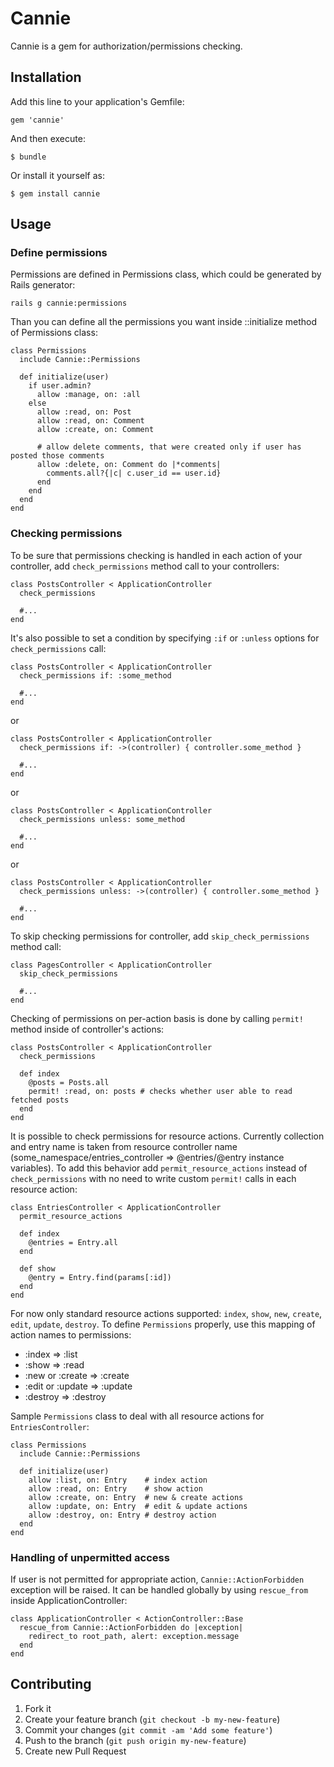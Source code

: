 # Cannie

Cannie is a gem for authorization/permissions checking.

## Installation

Add this line to your application's Gemfile:

    gem 'cannie'

And then execute:

    $ bundle

Or install it yourself as:

    $ gem install cannie

## Usage

### Define permissions

Permissions are defined in Permissions class, which could be generated by Rails generator:

    rails g cannie:permissions

Than you can define all the permissions you want inside ::initialize method of Permissions class:

    class Permissions
      include Cannie::Permissions

      def initialize(user)
        if user.admin?
          allow :manage, on: :all
        else
          allow :read, on: Post
          allow :read, on: Comment
          allow :create, on: Comment

          # allow delete comments, that were created only if user has posted those comments
          allow :delete, on: Comment do |*comments|
            comments.all?{|c| c.user_id == user.id}
          end
        end
      end
    end

### Checking permissions

To be sure that permissions checking is handled in each action of your controller, add `check_permissions` method call to your controllers:

    class PostsController < ApplicationController
      check_permissions

      #...
    end

It's also possible to set a condition by specifying `:if` or `:unless` options for `check_permissions` call:

    class PostsController < ApplicationController
      check_permissions if: :some_method

      #...
    end

or

    class PostsController < ApplicationController
      check_permissions if: ->(controller) { controller.some_method }

      #...
    end

or

    class PostsController < ApplicationController
      check_permissions unless: some_method

      #...
    end

or

    class PostsController < ApplicationController
      check_permissions unless: ->(controller) { controller.some_method }

      #...
    end

To skip checking permissions for controller, add `skip_check_permissions` method call:

    class PagesController < ApplicationController
      skip_check_permissions

      #...
    end

Checking of permissions on per-action basis is done by calling `permit!` method inside of controller's actions:

    class PostsController < ApplicationController
      check_permissions

      def index
        @posts = Posts.all
        permit! :read, on: posts # checks whether user able to read fetched posts
      end
    end

It is possible to check permissions for resource actions. Currently collection and entry name is taken from resource controller name (some_namespace/entries_controller => @entries/@entry instance variables).
To add this behavior add `permit_resource_actions` instead of `check_permissions` with no need to write custom `permit!` calls in each resource action:

    class EntriesController < ApplicationController
      permit_resource_actions

      def index
        @entries = Entry.all
      end

      def show
        @entry = Entry.find(params[:id])
      end
    end

For now only standard resource actions supported: `index`, `show`, `new`, `create`, `edit`, `update`, `destroy`.
To define `Permissions` properly, use this mapping of action names to permissions:
 - :index => :list
 - :show => :read
 - :new or :create => :create
 - :edit or :update => :update
 - :destroy => :destroy

 Sample `Permissions` class to deal with all resource actions for `EntriesController`:

    class Permissions
      include Cannie::Permissions

      def initialize(user)
        allow :list, on: Entry    # index action
        allow :read, on: Entry    # show action
        allow :create, on: Entry  # new & create actions
        allow :update, on: Entry  # edit & update actions
        allow :destroy, on: Entry # destroy action
      end
    end

### Handling of unpermitted access

If user is not permitted for appropriate action, `Cannie::ActionForbidden` exception will be raised.
It can be handled globally by using `rescue_from` inside ApplicationController:

    class ApplicationController < ActionController::Base
      rescue_from Cannie::ActionForbidden do |exception|
        redirect_to root_path, alert: exception.message
      end
    end

## Contributing

1. Fork it
2. Create your feature branch (`git checkout -b my-new-feature`)
3. Commit your changes (`git commit -am 'Add some feature'`)
4. Push to the branch (`git push origin my-new-feature`)
5. Create new Pull Request
